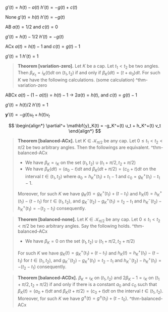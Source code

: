 $g'(t) = h(t) - a(t)$
$h'(t) = -g(t) + c(t)$

None
$g'(t) = h(t)$
$h'(t) = -g(t)$

AB
$a(t)=1/2$ and $c(t) = 0$

$g'(t) = h(t) - 1/2$
$h'(t) = -g(t)$

ACx
$a(t) = h(t) - 1$ and $c(t) = g(t) - 1$

$g'(t) = 1$
$h'(t) = 1$

> __Theorem [variation-zero].__ Let $K$ be a cap. Let $t_1 < t_2$ be two angles. Then $\beta_{K_1} = i_{K}(t) dt$ on $(t_1, t_2)$ if and only if $\beta_{K}(dt) = \left( t + a_0 \right) dt$. For such $K$ we have the following calculations. (some calculation) ^thm-variation-zero



ABCx
$a(t)-(1-a(t)) = h(t) - 1$ -> $2a(t) = h(t)$, and $c(t) = g(t) - 1$

$g'(t) = h(t) / 2$
$h'(t) = 1$

$\mathbf{y}'(t) = -g(t) u_t + h(t) v_t$




$$
\begin{align*}
	\partial^+ \mathbf{y}_K(t) = -g_K^+(t) u_t + h_K^+(t) v_t
\end{align*}
$$

> __Theorem [balanced-ACx].__ Let $K \in \mathcal{K}_{\pi/2}$ be any cap. Let $0 \leq t_1 < t_2 < \pi/2$ be two arbitrary angles. Then the followings are equivalent. ^thm-balanced-ACx
> 
> - We have $\beta_{K} = \iota_{K}$ on the set $(t_1, t_2) \cup (t_1 + \pi/2, t_2 + \pi/2)$
> - We have $\beta_K(dt) = (a_0 - t) dt$ and $\beta_K(dt + \pi/2) = (c_0 + t) dt$ on the interval $t \in (t_1, t_2)$ where $a_0 = h_K^+(t_1) + t_1 - 1$ and $c_0 = g_K^+(t_1) - t_1 - 1$.
> 
> Moreover, for such $K$ we have $g_K(t) = g_K^+(t_1) + (t - t_1)$ and $h_K(t) = h_K^+(t_1) - (t - t_1)$ for $t \in (t_1, t_2)$, and $g_K^-(t_2) - g_K^+(t_1) = t_2 - t_1$ and $h_K^-(t_2) - h_K^+(t_1) = -(t_2 - t_1)$ consequently.

> __Theorem [balanced-none].__ Let $K \in \mathcal{K}_{\pi/2}$ be any cap. Let $0 \leq t_1 < t_2 < \pi/2$ be two arbitrary angles. Say the following holds. ^thm-balanced-ACx
> 
> - We have $\beta_{K} = 0$ on the set $(t_1, t_2) \cup (t_1 + \pi/2, t_2 + \pi/2)$
> 
> For such $K$ we have $g_K(t) = g_K^+(t_1) + (t - t_1)$ and $h_K(t) = h_K^+(t_1) - (t - t_1)$ for $t \in (t_1, t_2)$, and $g_K^-(t_2) - g_K^+(t_1) = t_2 - t_1$ and $h_K^-(t_2) - h_K^+(t_1) = -(t_2 - t_1)$ consequently.



> __Theorem [balanced-ACDx].__ $\beta_{K} = \iota_{K}$ on $(t_1, t_2)$ and $2\beta_{K} - 1 = \iota_{K}$ on $(t_1 + \pi/2, t_2 + \pi/2)$ if and only if there is a constant $a_0$ and $c_0$ such that $\beta_K(t) = (a_0 + t) dt$ and $\beta_K(t + \pi/2) = (c_0 + t) dt$ on the interval $t \in (t_1, t_2)$. Moreover, for such $K$ we have $g^{\pm}(t) = g^{\pm}(t_1) + (t - t_0)$. ^thm-balanced-ACx
